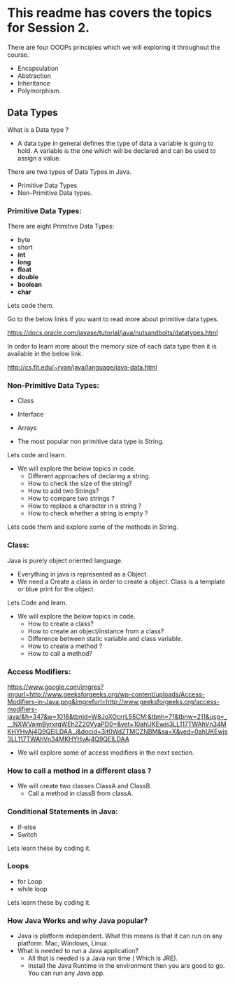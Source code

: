 # This readme has covers the topics for Session 2.

There are four OOOPs principles which we will exploring it throughout the course.
- Encapsulation
- Abstraction
- Inheritance
- Polymorphism.

## Data Types

What is a Data type ?  

- A data type in general defines the type of data a variable is going to hold. A variable is the one which will be declared and can be used to assign a value.  

There are two types of Data Types in Java.  

- Primitive Data Types
- Non-Primitive Data types.

### Primitive Data Types:

There are eight Primitive Data Types:  

- byte
- short
- **int**
- **long**
- **float**
- **double**
- **boolean**
- **char**

Lets code them.

Go to the below links if you want to read more about primitive data types.

https://docs.oracle.com/javase/tutorial/java/nutsandbolts/datatypes.html

In order to learn more about the memory size of each data type then it is available in the below link.  

http://cs.fit.edu/~ryan/java/language/java-data.html

### Non-Primitive Data Types:  

- Class
- Interface
- Arrays

- The most popular non primitive data type is String.

Lets code and learn.
- We will explore the below topics in code.
  - Different approaches of declaring a string.
  - How to check the size of the string?
  - How to add two Strings?
  - How to compare two strings ?
  - How to replace a character in a string ?
  - How to check whether a string is empty ?

Lets code them and explore some of the methods in String.

### Class:
Java is purely object oriented language.  
- Everything in java is represented as a Object.
- We need a Create a class in order to create a object. Class is a template or blue print for the object.

Lets Code and learn.
- We will explore the below topics in code.
  - How to create a class?
  - How to create an object/instance from a class?
  - Difference between static variable and class variable.
  - How to create a method ?
  - How to call a method?

### Access Modifiers:

https://www.google.com/imgres?imgurl=http://www.geeksforgeeks.org/wp-content/uploads/Access-Modifiers-in-Java.png&imgrefurl=http://www.geeksforgeeks.org/access-modifiers-java/&h=347&w=1016&tbnid=W8JoXOcrrL55CM:&tbnh=71&tbnw=211&usg=___NXWVajmByrxrqWEh2Z20VyaPD0=&vet=10ahUKEwjs3LL117TWAhVn34MKHYHvAj4Q9QEILDAA..i&docid=3it0WdZTMCZNBM&sa=X&ved=0ahUKEwjs3LL117TWAhVn34MKHYHvAj4Q9QEILDAA

- We will explore some of access modifiers in the next section.

### How to call a method in a different class ?

- We will create two classes ClassA and ClassB.
  - Call a method in classB from classA.


### Conditional Statements in Java:
- if-else
- Switch

Lets learn these by coding it.

### Loops

- for Loop
- while loop

Lets learn these by coding it.

### How Java Works and why Java popular?

- Java is platform independent. What this means is that it can run on any platform. Mac, Windows, Linux.
- What is needed to run a Java application?
  - All that is needed is a Java run time ( Which is JRE).
  - Install the Java Runtime in the environment then you are good to go. You can run any Java app.
